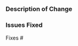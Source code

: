 <!--
!!!!!!! MAKE SURE THIS PR IS TARGETING MAIN !!!!!!! 
-->

### Description of Change

<!-- Enter description of the fix in this section -->

### Issues Fixed

<!-- Please make sure that there is a bug logged for the issue being fixed. The bug should describe the problem and how to reproduce it. -->

Fixes #

<!--
Are you targeting main? All PRs should target the main branch unless otherwise noted.
-->
